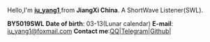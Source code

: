 Hello,I'm **[iu_yang1][1]**,from **JiangXi China**.
A ShortWave Listener(SWL).

**BY5019SWL**
**Date of birth**: 03-13(Lunar calendar)
**E-mail**: [iu_yang1@foxmail.com][2]
**Contact me**:[QQ][3]|[Telegram][4]|[Github][5]|


  [1]: https://orcid.org/0009-0006-0525-2081
  [2]: mailto:iu_yang1@foxmail.com
  [3]: https://qm.qq.com/q/U9yD3H9QWu
  [4]: https://t.me/iu_yang1
  [5]: https://github.com/Iu-yang1
